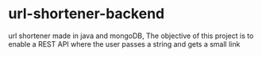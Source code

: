 # url-shortener-backend
url shortener made in java and mongoDB, The objective of this project is to enable a REST API where the user passes a string and gets a small link
